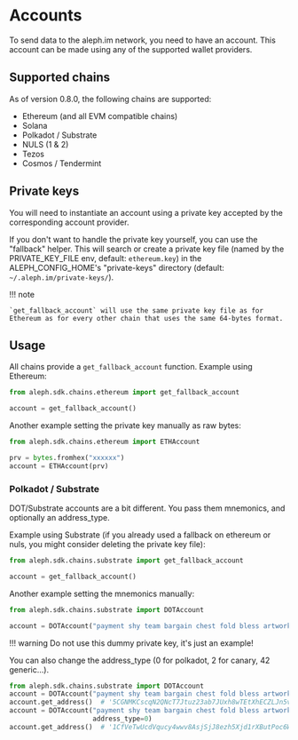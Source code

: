 # Accounts

To send data to the aleph.im network, you need to have an account.
This account can be made using any of the supported wallet providers.

## Supported chains

As of version 0.8.0, the following chains are supported:

- Ethereum (and all EVM compatible chains)
- Solana
- Polkadot / Substrate
- NULS (1 & 2)
- Tezos
- Cosmos / Tendermint

## Private keys

You will need to instantiate an account using a private key accepted by the
corresponding account provider.

If you don't want to handle the private key yourself, you can use the
"fallback" helper. This will search or create a private key file (named by the PRIVATE_KEY_FILE env, default: `ethereum.key`) in the
ALEPH_CONFIG_HOME's "private-keys" directory (default: `~/.aleph.im/private-keys/`).

!!! note

    `get_fallback_account` will use the same private key file as for Ethereum as for every other chain that uses the same 64-bytes format.

## Usage

All chains provide a `get_fallback_account` function. Example using Ethereum:

```python
from aleph.sdk.chains.ethereum import get_fallback_account

account = get_fallback_account()
```

Another example setting the private key manually as raw bytes:

```python
from aleph.sdk.chains.ethereum import ETHAccount

prv = bytes.fromhex("xxxxxx")
account = ETHAccount(prv)
```

### Polkadot / Substrate

DOT/Substrate accounts are a bit different. You pass them mnemonics, and optionally an address_type.

Example using Substrate (if you already used a fallback on ethereum or nuls, you might consider deleting the private key file):

```python
from aleph.sdk.chains.substrate import get_fallback_account

account = get_fallback_account()
```

Another example setting the mnemonics manually:

```python
from aleph.sdk.chains.substrate import DOTAccount

account = DOTAccount("payment shy team bargain chest fold bless artwork identify breeze pelican category")
```

!!! warning
    Do not use this dummy private key, it's just an example!

You can also change the address_type (0 for polkadot, 2 for canary, 42 generic...).

```python
from aleph.sdk.chains.substrate import DOTAccount
account = DOTAccount("payment shy team bargain chest fold bless artwork identify breeze pelican category")
account.get_address()  # '5CGNMKCscqN2QNcT7Jtuz23ab7JUxh8wTEtXhECZLJn5vCGX'
account = DOTAccount("payment shy team bargain chest fold bless artwork identify breeze pelican category", 
                     address_type=0)
account.get_address()  # '1CfVeTwUcdVqucy4wwv8AsjSjJ8ezh5Xjd1rXButPoc6WJY'
```